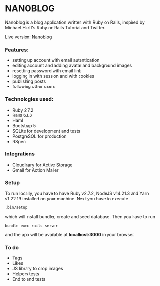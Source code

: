 # NANOBLOG
Nanoblog is a blog application written with Ruby on Rails, inspired by Michael Hartl's Ruby on Rails Tutorial and Twitter.

Live version: [Nanoblog](https://nanoblog.micckh.dev/)

### Features:
- setting up account with email autentication
- editing account and adding avatar and background images
- resetting password with email link
- logging in with session and with cookies
- publishing posts
- following other users

### Technologies used:
* Ruby 2.7.2
* Rails 6.1.3
* Haml
* Bootstrap 5
* SQLite for development and tests
* PostgreSQL for production
* RSpec

### Integrations
* Cloudinary for Active Storage
* Gmail for Action Mailer

### Setup

To run locally, you have to have Ruby v2.7.2, NodeJS v14.21.3 and Yarn v1.22.19 installed on your machine.
Next you have to execute
```
.bin/setup
```
which will install bundler, create and seed database.
Then you have to run
```
bundle exec rails server
```
and the app will be available at __localhost:3000__ in your browser.

### To do

* Tags
* Likes
* JS library to crop images
* Helpers tests
* End to end tests
